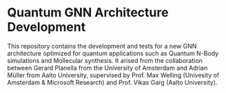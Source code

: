 # Quantum GNN Architecture Development

This repository contains the development and tests for a new GNN architecture optimized for quantum applications such as Quantum N-Body simulations and Mollecular synthesis. It arised from the collaboration between Gerard Planella from the University of Amsterdam and Adrian Müller from Aalto University, supervised by Prof. Max Welling (Univesity of Amsterdam & Microsoft Research) and Prof. Vikas Garg (Aalto University).
